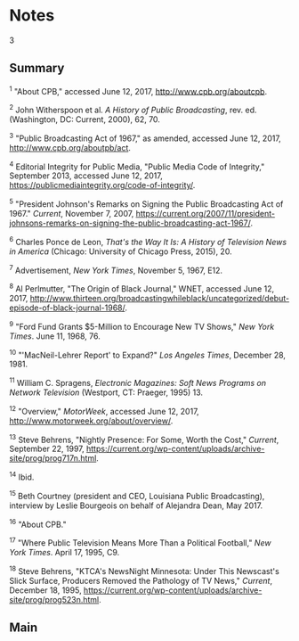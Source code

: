 # Notes

3

## Summary

<a name="1"></a><sup>1</sup> "About CPB," accessed June 12, 2017, http://www.cpb.org/aboutcpb.

<a name="2"></a><sup>2</sup> John Witherspoon et al. *A History of Public Broadcasting*, rev. ed. (Washington, DC: Current, 2000), 62, 70.

<a name ="3"></a><sup>3</sup> "Public Broadcasting Act of 1967," as amended, accessed June 12, 2017, http://www.cpb.org/aboutpb/act.

<a name="4"></a><sup>4</sup> Editorial Integrity for Public Media, "Public Media Code of Integrity," September 2013, accessed June 12, 2017, https://publicmediaintegrity.org/code-of-integrity/.

<a name="5"></a><sup>5</sup> "President Johnson's Remarks on Signing the Public Broadcasting Act of 1967." *Current*, November 7, 2007, https://current.org/2007/11/president-johnsons-remarks-on-signing-the-public-broadcasting-act-1967/.

<a name="6"></a><sup>6</sup> Charles Ponce de Leon, *That's the Way It Is: A History of Television News in America* (Chicago: University of Chicago Press, 2015), 20.

<a name="7"></a><sup>7</sup> Advertisement, *New York Times*, November 5, 1967, E12.

<a name="8"></a><sup>8</sup> Al Perlmutter, "The Origin of Black Journal," WNET, accessed June 12, 2017, http://www.thirteen.org/broadcastingwhileblack/uncategorized/debut-episode-of-black-journal-1968/.

<a name="9"></a><sup>9</sup> "Ford Fund Grants $5-Million to Encourage New TV Shows," *New York Times*. June 11, 1968, 76.

<a name="10"></a><sup>10</sup> "'MacNeil-Lehrer Report' to Expand?" *Los Angeles Times*, December 28, 1981. 

<a name="11"></a><sup>11</sup> William C. Spragens, *Electronic Magazines: Soft News Programs on Network Television* (Westport, CT: Praeger, 1995) 13.

<a name="12"></a><sup>12</sup> "Overview," *MotorWeek*, accessed June 12, 2017, http://www.motorweek.org/about/overview/.

<a name="13"></a><sup>13</sup> Steve Behrens, "Nightly Presence: For Some, Worth the Cost," *Current*, September 22, 1997, https://current.org/wp-content/uploads/archive-site/prog/prog717n.html.

<a name="14"></a><sup>14</sup> Ibid.

<a name="15"></a><sup>15</sup> Beth Courtney (president and CEO, Louisiana Public Broadcasting), interview by Leslie Bourgeois on behalf of Alejandra Dean, May 2017.

<a name="16"></a><sup>16</sup> "About CPB."

<a name="17"></a><sup>17</sup> "Where Public Television Means More Than a Political Football," *New York Times*. April 17, 1995, C9.

<a name="18"></a><sup>18</sup> Steve Behrens, "KTCA's NewsNight Minnesota: Under This Newscast's Slick Surface, Producers Removed the Pathology of TV News," *Current*, December 18, 1995, https://current.org/wp-content/uploads/archive-site/prog/prog523n.html.

## Main
